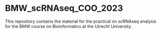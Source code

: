 # BMW_scRNAseq_COO_2023
This repository contains the material for the practical on scRNAseq analysis for the BMW course on Bioinformatics at the Utrecht University.
